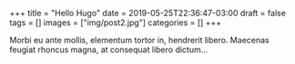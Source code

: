 +++
title = "Hello Hugo"
date = 2019-05-25T22:36:47-03:00
draft = false
tags = []
images = ["img/post2.jpg"]
categories = []
+++

Morbi eu ante mollis, elementum tortor in, hendrerit libero. Maecenas feugiat rhoncus magna, at consequat libero dictum… 